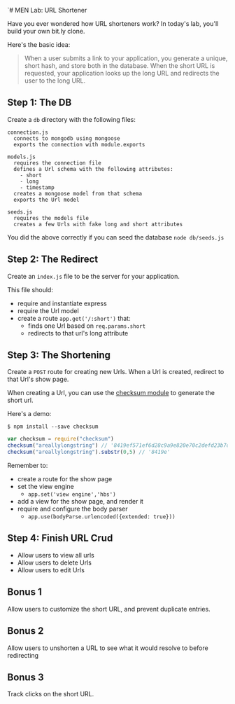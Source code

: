 `# MEN Lab: URL Shortener

Have you ever wondered how URL shorteners work? In today's lab, you'll build your own
bit.ly clone.

Here's the basic idea:

>When a user submits a link to your application, you generate a unique, short hash, and
store both in the database. When the short URL is requested, your application looks up
the long URL and redirects the user to the long URL.

## Step 1: The DB

Create a `db` directory with the following files:

```
connection.js
  connects to mongodb using mongoose
  exports the connection with module.exports

models.js
  requires the connection file
  defines a Url schema with the following attributes:
    - short
    - long
    - timestamp
  creates a mongoose model from that schema
  exports the Url model

seeds.js
  requires the models file
  creates a few Urls with fake long and short attributes
```

You did the above correctly if you can seed the database `node db/seeds.js`

## Step 2: The Redirect

Create an `index.js` file to be the server for your application.

This file should:

- require and instantiate express
- require the Url model
- create a route `app.get('/:short')` that:
  - finds one Url based on `req.params.short`
  - redirects to that url's long attribute

## Step 3: The Shortening

Create a `POST` route for creating new Urls. When a Url is created, redirect
to that Url's show page.

When creating a Url, you can use the [checksum module](https://www.npmjs.com/package/checksum) to generate
the short url.

Here's a demo:

```
$ npm install --save checksum
```

```js
var checksum = require("checksum")
checksum("areallylongstring") // '8419ef571ef6d28c9a9e820e70c2defd23b7d948'
checksum("areallylongstring").substr(0,5) // '8419e'
```

Remember to:

- create a route for the show page
- set the view engine
  - `app.set('view engine','hbs')`
- add a view for the show page, and render it
- require and configure the body parser
  - `app.use(bodyParse.urlencoded({extended: true}))`

## Step 4: Finish URL Crud

- Allow users to view all urls
- Allow users to delete Urls
- Allow users to edit Urls

## Bonus 1

Allow users to customize the short URL, and prevent duplicate entries.

## Bonus 2

Allow users to unshorten a URL to see what it would resolve to before redirecting

## Bonus 3

Track clicks on the short URL.
